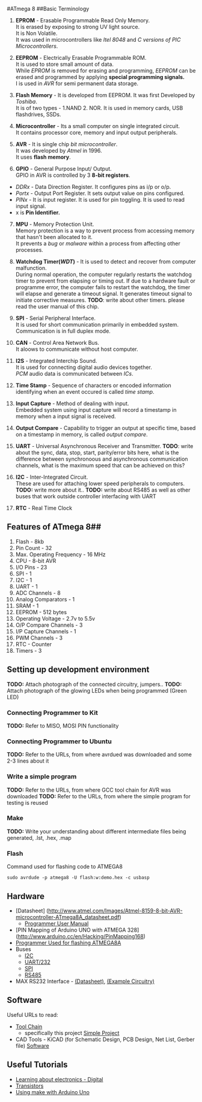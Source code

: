 #ATmega 8
##Basic Terminology
1. **EPROM** - Erasable Programmable Read Only Memory.  
                It is erased by exposing to strong UV light source.  
                It is Non Volatile.  
                It was used in microcontrollers like _Itel 8048_ and _C versions of PIC Microcontrollers_.

2. **EEPROM** - Electrically Erasable Programmable ROM.  
It is used to store small amount of data.  
While _EPROM_ is removed for erasing and programming, _EEPROM_ can be erased and programmed by applying **special programming signals.**  
I is used in _AVR_ for semi permanent data storage.

3. **Flash Memory** - It is developed from EEPROM. It was first Developed by _Toshiba_.  
                      It is of two types - 1.NAND 2. NOR.
                      It is used in memory cards, USB flashdrives, SSDs.

4. **Microcontroller** - Its a small computer on single integrated circuit.  
It contains processor core, memory and input output peripherals.  

5. **AVR** - It is single chip _bit microcontroller_.  
It was developed by _Atmel_ in 1996.  
It uses **flash memory**.

6. **GPIO** - General Purpose Input/ Output.  
GPIO in AVR is controlled by 3 **8-bit registers**.  
 * _DDRx_ - Data Direction Register. It configures pins as i/p or o/p.
 * _Portx_ - Output Port Register. It sets output value on pins configured.
 * _PINx_ - It is input register. It is used for pin toggling. It is used to read input signal.  
 * x is **Pin Identifier.**  

7. **MPU** - Memory Protection Unit.  
Memory protection is a way to prevent process from accessing memory that hasn't been allocated to it.  
It prevents a _bug_ or _malware_ within a process from affecting other processes.  

8. **Watchdog Timer(_WDT_)** - It is used to detect and recover from computer malfunction.  
During normal operation, the computer regularly restarts the watchdog timer to prevent from elapsing or timing out. If due to a hardware fault or programme error, the computer fails to restart the watchdog, the timer will elapse and generate a timeout signal. It generates timeout signal to initiate corrective measures.
**TODO**: write about other timers. please read the user manual of this chip.

9. **SPI** - Serial Peripheral Interface.  
It is used for short communication primarily in embedded system. Communication is in full duplex mode.

10. **CAN** - Control Area Network Bus.  
It aloows to communicate without host computer.

11. **I2S** - Integrated Interchip Sound.  
It is used for connecting digital audio devices together.  
_PCM_ audio data is communicated between _ICs_.

12. **Time Stamp** - Sequence of characters or encoded information identifying when an event occured is called _time stamp_.

13. **Input Capture** - Method of dealing with input.  
Embedded system using input capture will record a timestamp in memory when a input signal is received.

14. **Output Compare** - Capability to trigger an output at specific time, based on a timestamp in memory, is called _output compare_.

15. **UART** - Universal Asynchronous Receiver and Transmitter.
**TODO**: write about the sync, data, stop, start, parity/error bits here, what is the difference between synchronoous and asynchronous communication channels, what is the maximum speed that can be achieved on this?

16. **I2C** - Inter-Integrated Circuit.  
These are used for attaching lower speed peripherals to computers.
**TODO:** write more about it..
**TODO:** write about RS485 as well as other buses that work outside controller interfacing with UART

17. **RTC** - Real Time Clock

## Features of ATmega 8##

 1. Flash - 8kb
 2. Pin Count - 32
 3. Max. Operating Frequency - 16 MHz
 4. CPU - 8-bit AVR
 5. I/O Pins - 23
 6. SPI - 1
 7. I2C - 1
 8. UART - 1
 9. ADC Channels - 8
 10. Analog Comparators - 1
 11. SRAM - 1
 12. EEPROM - 512 bytes
 13. Operating Voltage - 2.7v to 5.5v
 14. O/P Compare Channels - 3
 15. I/P Capture Channels - 1
 16. PWM Channels - 3
 17. RTC - Counter
 18. Timers - 3

## Setting up development environment
 **TODO:** Attach photograph of the connected circuitry, jumpers..
 **TODO:** Attach photograph of the glowing LEDs when being programmed (Green LED)
 
 ### Connecting Programmer to Kit
 **TODO:** Refer to MISO, MOSI PIN functionality
 
 ### Connecting Programmer to Ubuntu
 **TODO:** Refer to the URLs, from where avrdued was downloaded and some 2-3 lines about it
 
 
 
 ### Write a simple program
 **TODO:** Refer to the URLs, from where GCC tool chain for AVR was downloaded
 **TODO:** Refer to the URLs, from where the simple program for testing is reused
 

 ### Make 
 **TODO:** Write your understanding about different intermediate files being generated, .lst, .hex, .map
 
 ### Flash

Command used for flashing code to ATMEGA8

 `sudo avrdude -p atmega8 -U flash:w:demo.hex -c usbasp`

 ## Hardware
 * [Datasheet] (http://www.atmel.com/Images/Atmel-8159-8-bit-AVR-microcontroller-ATmega8A_datasheet.pdf)
    * [Programmer User Manual](http://www.elesof.com/electronics/data/admin-files/AVRUPro+_V02.pdf)
 * [PIN Mapping of Arduino UNO with ATMEGA 328] (http://www.arduino.cc/en/Hacking/PinMapping168)
 * [Programmer Used for flashing ATMEGA8A](http://www.elesof.com/electronics/product/avrupro_plus)
 * Buses
     - [I2C](http://www.nxp.com/documents/user_manual/UM10204.pdf)
     - [UART/232]()
     - [SPI]()
     - [RS485]()
 * MAX RS232 Interface -  [(Datasheet)](http://www.ti.com/lit/ds/symlink/max232.pdf), [(Example Circuitry)](https://arduinodiy.files.wordpress.com/2012/03/max232.jpg)
 ## Software
 Useful URLs to read:
 * [Tool Chain](http://nongnu.org/avr-libc/user-manual)
    * specifically this project [Simple Project](http://nongnu.org/avr-libc/user-manual/group__demo__project.html)
 * CAD Tools - KiCAD (for Schematic Design, PCB Design, Net List, Gerber file) [Software](http://www.kicad-pcb.org/display/KICAD/KiCad+EDA+Software+Suite)
## Useful Tutorials
* [Learning about electronics - Digital](http://www.learnabout-electronics.org/Digital)
* [Transistors](http://www.electronics-tutorials.ws/transistor)
* [Using make with Arduino Uno](https://www.ashleymills.com/node/327)
 



                
  
